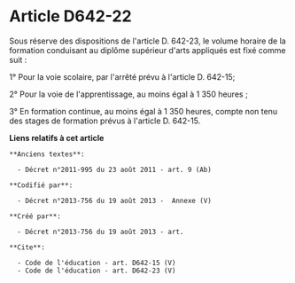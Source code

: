 # Article D642-22

Sous réserve des dispositions de l'article D. 642-23, le volume horaire de la formation conduisant au diplôme supérieur
d'arts appliqués est fixé comme suit : 

1° Pour la voie scolaire, par l'arrêté prévu à l'article D. 642-15; 

2° Pour la voie de l'apprentissage, au moins égal à 1 350 heures ; 

3° En formation continue, au moins égal à 1 350 heures, compte non tenu des stages de formation prévus à l'article D. 642-15.

**Liens relatifs à cet article**

	**Anciens textes**:

	  - Décret n°2011-995 du 23 août 2011 - art. 9 (Ab)

	**Codifié par**:

	  - Décret n°2013-756 du 19 août 2013 -  Annexe (V)

	**Créé par**:

	  - Décret n°2013-756 du 19 août 2013 - art.

	**Cite**:

	  - Code de l'éducation - art. D642-15 (V)
	  - Code de l'éducation - art. D642-23 (V)
